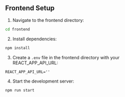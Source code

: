 ## Frontend Setup

1. Navigate to the frontend directory:

```bash
cd frontend
```

2. Install dependencies:

```bash
npm install
```

3. Create a `.env` file in the frontend directory with your REACT_APP_API_URL:

```
REACT_APP_API_URL=''
```

4. Start the development server:

```bash
npm run start
```
